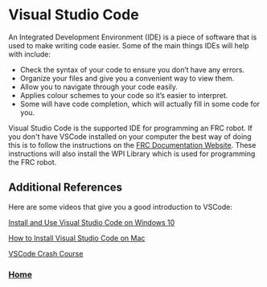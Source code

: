 # Visual Studio Code
An Integrated Development Environment (IDE) is a piece of software that is used to make writing code easier. Some of the main things IDEs will help with include: 

- Check the syntax of your code to ensure you don’t have any errors.
- Organize your files and give you a convenient way to view them.
- Allow you to navigate through your code easily.
- Applies colour schemes to your code so it’s easier to interpret.
- Some will have code completion, which will actually fill in some code for you. 

Visual Studio Code is the supported IDE for programming an FRC robot. If you don't have VSCode installed on your computer the best way of doing this is to follow the instructions on the [FRC Documentation Website](https://docs.wpilib.org/en/latest/docs/getting-started/getting-started-frc-control-system/wpilib-setup.html). These instructions will also install the WPI Library which is used for programming the FRC robot.

## Additional References

Here are some videos that give you a good introduction to VSCode:

[Install and Use Visual Studio Code on Windows 10](https://www.youtube.com/watch?v=MlIzFUI1QGA)

[How to Install Visual Studio Code on Mac](https://www.youtube.com/watch?v=tCfbi5PF1y0)

[VSCode Crash Course](https://www.youtube.com/watch?v=WPqXP_kLzpo)

<h3><span style="float:left">
<a href="../index">Home</a></span>